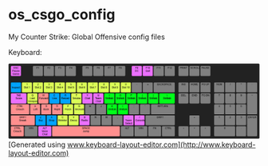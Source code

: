 # os_csgo_config

My Counter Strike: Global Offensive config files

Keyboard:

![keyboard](keyboard-layout.jpg)
[Generated using www.keyboard-layout-editor.com](http://www.keyboard-layout-editor.com)
